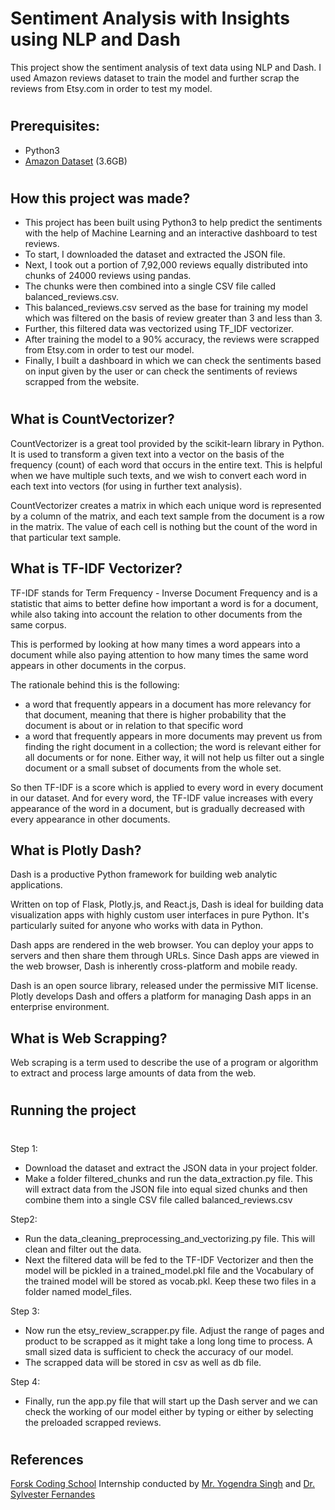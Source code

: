# Sentiment Analysis with Insights using NLP and Dash

This project show the sentiment analysis of text data using NLP and Dash. I used Amazon reviews dataset to train the model and further scrap the reviews from Etsy.com in order to test my model.

#
## Prerequisites:
- Python3
- [Amazon Dataset](http://deepyeti.ucsd.edu/jianmo/amazon/categoryFiles/Clothing_Shoes_and_Jewelry.json.gz) (3.6GB)

#
## How this project was made?
- This project has been built using Python3 to help predict the sentiments with the help of Machine Learning and an interactive dashboard to test reviews.
- To start, I downloaded the dataset and extracted the JSON file.
- Next, I took out a portion of 7,92,000 reviews equally distributed into chunks of 24000 reviews using pandas.
- The chunks were then combined into a single CSV file called balanced_reviews.csv.
- This balanced_reviews.csv served as the base for training my model which was filtered on the basis of review greater than 3 and less than 3.
- Further, this filtered data was vectorized using TF_IDF vectorizer.
- After training the model to a 90% accuracy, the reviews were scrapped from Etsy.com in order to test our model.
- Finally, I built a dashboard in which we can check the sentiments based on input given by the user or can check the sentiments of reviews scrapped from the website.

#
## What is CountVectorizer?
CountVectorizer is a great tool provided by the scikit-learn library in Python. It is used to transform a given text into a vector on the basis of the frequency (count) of each word that occurs in the entire text. This is helpful when we have multiple such texts, and we wish to convert each word in each text into vectors (for using in further text analysis).

CountVectorizer creates a matrix in which each unique word is represented by a column of the matrix, and each text sample from the document is a row in the matrix. The value of each cell is nothing but the count of the word in that particular text sample.

## What is TF-IDF Vectorizer?
TF-IDF stands for Term Frequency - Inverse Document Frequency and is a statistic that aims to better define how important a word is for a document, while also taking into account the relation to other documents from the same corpus.

This is performed by looking at how many times a word appears into a document while also paying attention to how many times the same word appears in other documents in the corpus.

The rationale behind this is the following:
- a word that frequently appears in a document has more relevancy for that document, meaning that there is higher probability that the document is about or in relation to that specific word
- a word that frequently appears in more documents may prevent us from finding the right document in a collection; the word is relevant either for all documents or for none. Either way, it will not help us filter out a single document or a small subset of documents from the whole set.

So then TF-IDF is a score which is applied to every word in every document in our dataset. And for every word, the TF-IDF value increases with every appearance of the word in a document, but is gradually decreased with every appearance in other documents.

## What is Plotly Dash?
Dash is a productive Python framework for building web analytic applications.

Written on top of Flask, Plotly.js, and React.js, Dash is ideal for building data visualization apps with highly custom user interfaces in pure Python. It's particularly suited for anyone who works with data in Python.

Dash apps are rendered in the web browser. You can deploy your apps to servers and then share them through URLs. Since Dash apps are viewed in the web browser, Dash is inherently cross-platform and mobile ready.

Dash is an open source library, released under the permissive MIT license. Plotly develops Dash and offers a platform for managing Dash apps in an enterprise environment.

## What is Web Scrapping?
Web scraping is a term used to describe the use of a program or algorithm to extract and process large amounts of data from the web.

#
## Running the project
#
Step 1:
- Download the dataset and extract the JSON data in your project folder.
- Make a folder filtered_chunks and run the data_extraction.py file. This will extract data from the JSON file into equal sized chunks and then combine them into a single CSV file called balanced_reviews.csv

Step2:
- Run the data_cleaning_preprocessing_and_vectorizing.py file. This will clean and filter out the data.
- Next the filtered data will be fed to the TF-IDF Vectorizer and then the model will be pickled in a trained_model.pkl file and the Vocabulary of the trained model will be stored as vocab.pkl. Keep these two files in a folder named model_files.

Step 3:
- Now run the etsy_review_scrapper.py file. Adjust the range of pages and product to be scrapped as it might take a long long time to process. A small sized data is sufficient to check the accuracy of our model.
- The scrapped data will be stored in csv as well as db file.

Step 4:
- Finally, run the app.py file that will start up the Dash server and we can check the working of our model either by typing or either by selecting the preloaded scrapped reviews.

#
## References
[Forsk Coding School](http://forskcodingschool.com) Internship conducted by [Mr. Yogendra Singh](https://in.linkedin.com/in/yogendrasinsinwar) and [Dr. Sylvester Fernandes](https://in.linkedin.com/in/drsylvester)
